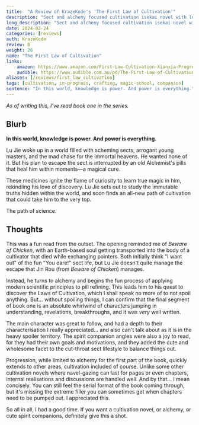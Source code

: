 ```yaml
---
title:  "A Review of KrazeKode's 'The First Law of Cultivation'"
description: "Sect and alchemy focused cultivation isekai novel with lots of spirit companions."
long_description: "Sect and alchemy focused cultivation isekai novel with lots of spirit companions."
date: 2024-02-24
categories: [reviews]
auth: KrazeKode
review: B
weight: 26
name: "The First Law of Cultivation"
links:
    amazon: https://www.amazon.com/First-Law-Cultivation-Xianxia-Progression-ebook/dp/B0BRNTGTQM
    audible: https://www.audible.com.au/pd/The-First-Law-of-Cultivation-Audiobook/B0BXFXBRRG
aliases: [/reviews/first_law_cultivation]
tags: [cultivation, in-progress, crafting, magic-school, companion]
sentence: "In this world, knowledge is power. And power is everything."
---
```


*As of writing this, I've read book one in the series.*

## Blurb


**In this world, knowledge is power. And power is everything.**

Lu Jie woke up in a world filled with scheming sects, arrogant young masters, and the mad chase for the immortal heavens. He wanted none of it. But his plan to escape the sect is interrupted by an old Alchemist's pills that heal him within moments—a magical cure.

These medicines ignite the flame of curiosity to learn true magic in him, rekindling his love of discovery. Lu Jie sets out to study the immutable truths hidden within the world, and soon finds an all-new path of cultivation that could take him to the very top.

The path of science.

## Thoughts

This was a fun read from the outset. The opening reminded me of *Beware of Chicken*, with an Earth-based soul getting transported into the body of a cultivator that died while exchanging pointers. Both initially think "I want out" of the fun "You dare!" sect life, but Lu Jie doesn't quite manage the escape that Jin Rou (from *Beware of Chicken*) manages.

Instead, he turns to alchemy and begins the fun process of applying modern scientific principles to pill refining. This leads him to his quest to discover the Laws of Cultivation, which I shall speak no more of to not spoil anything. But... without spoiling things, I can confirm that the final segment of book one is an absolute whirlwind of characters jumping in understanding, revelations, breakthroughs, and it was *very* well written.

The main character was great to follow, and had a depth to their characterisation I really appreciated... and also can't talk about as it is in the heavy spoiler territory. The spirit companion angles were also a joy to read, for they had their own goals and motivations, and they added the cute and wholesome facet to the cut-throat sect lifestyle to balance things out.

Progression, while limited to alchemy for the first part of the book, quickly extends to other areas, cultivation included of course. Unlike some other cultivation novels where navel-gazing can last for pages or even chapters, internal realisations and discussions are handled well. And by that... I mean concisely. You can still feel the serial format of the book coming through, but it's missing the extreme filler you can sometimes get when chapters need to be pumped out. I appreciated this.

So all in all, I had a good time. If you want a cultivation novel, or alchemy, or cute spirit companions, definitely give this a shot.
